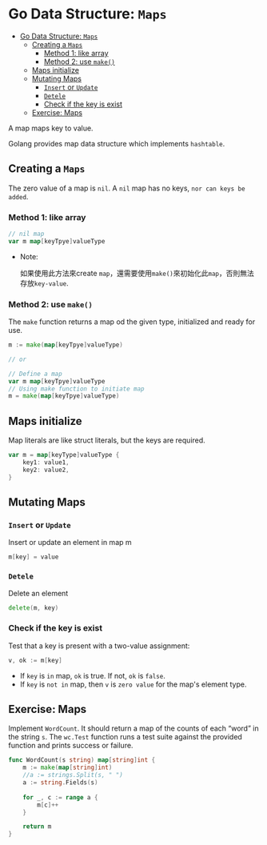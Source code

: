 # Go Data Structure: `Maps`

- [Go Data Structure: `Maps`](#go-data-structure-maps)
  - [Creating a `Maps`](#creating-a-maps)
    - [Method 1: like array](#method-1-like-array)
    - [Method 2: use `make()`](#method-2-use-make)
  - [Maps initialize](#maps-initialize)
  - [Mutating Maps](#mutating-maps)
    - [`Insert` or `Update`](#insert-or-update)
    - [`Detele`](#detele)
    - [Check if the key is exist](#check-if-the-key-is-exist)
  - [Exercise: Maps](#exercise-maps)

A map maps key to value.

Golang provides map data structure which implements `hashtable`.

## Creating a `Maps`

The zero value of a map is `nil`. A `nil` map has no keys, `nor can keys be added`.

### Method 1: like array

```go
// nil map
var m map[keyTpye]valueType
```

- Note: 
  
  如果使用此方法來create `map`，還需要使用`make()`來初始化此`map`，否則無法存放`key-value`.

### Method 2: use `make()`

The `make` function returns a map od the given type, initialized and ready for use.

```go
m := make(map[keyTpye]valueType)

// or

// Define a map
var m map[keyTpye]valueType
// Using make function to initiate map
m = make(map[keyTpye]valueType)
```

## Maps initialize

Map literals are like struct literals, but the keys are required.

```go
var m = map[keyType]valueType {
    key1: value1,
    key2: value2,
}
```

## Mutating Maps

### `Insert` or `Update` 

Insert or update an element in map m

```go
m[key] = value
```

### `Detele`

Delete an element

```go
delete(m, key)
```

### Check if the key is exist

Test that a key is present with a two-value assignment:

```go
v, ok := m[key]
```

- If `key` is `in` map, `ok` is true. If not, `ok` is `false`.
- If `key` is `not in` map, then `v` is `zero value` for the map's element type.

## Exercise: Maps

Implement `WordCount`. It should return a map of the counts of each “word” in the string `s`. The `wc.Test` function runs a test suite against the provided function and prints success or failure.

```go
func WordCount(s string) map[string]int {
    m := make(map[string]int)
    //a := strings.Split(s, " ")
    a := string.Fields(s)
	
	for _, c := range a {
		m[c]++
	}

	return m
}
```
